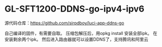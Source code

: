 # GL-SFT1200-DDNS-go-ipv4-ipv6
源代码仓库：https://github.com/sirpdboy/luci-app-ddns-go

自己编译的固件，有需要自取。
压缩包解压后，用opkg install 安装全部ipk。
在安装剩余两个ipk。
然后进入路由器就可以设置DDNS了，支持腾讯和阿里云
